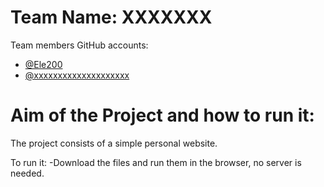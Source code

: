 # Team Name: XXXXXXX

Team members GitHub accounts: 
- [@Ele200](https://www.github.com/Ele200)
- [@xxxxxxxxxxxxxxxxxxxx](https://www.github.com/xxxxxxxxxxxxxxxxxxxx)


# Aim of the Project and how to run it:

The project consists of a simple personal website.

To run it:
-Download the files and run them in the browser, no server is needed.

